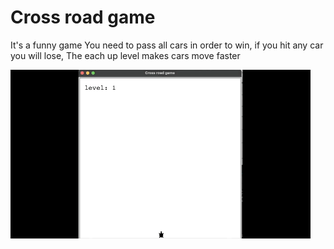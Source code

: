 # Cross road game

It's a funny game
You need to pass all cars in order to win, if you hit any car you will lose,
The each up level makes cars move faster


![Cross road](https://github.com/Abdurahman-hassan/100DaysOfCode/blob/Day23/Day23/23.1.crossroadgame/crossroad.gif?raw=true)
